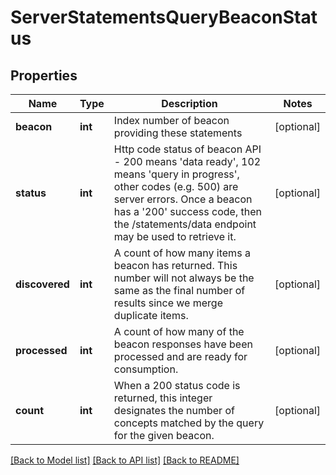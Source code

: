 # ServerStatementsQueryBeaconStatus

## Properties
Name | Type | Description | Notes
------------ | ------------- | ------------- | -------------
**beacon** | **int** | Index number of beacon providing these statements  | [optional] 
**status** | **int** | Http code status of beacon API - 200 means &#39;data ready&#39;,  102 means &#39;query in progress&#39;, other codes (e.g. 500) are  server errors. Once a beacon has a &#39;200&#39; success code,  then the /statements/data endpoint may be used to retrieve it.  | [optional] 
**discovered** | **int** | A count of how many items a beacon has returned. This number will not always be the same as the final number of results since we merge duplicate items.  | [optional] 
**processed** | **int** | A count of how many of the beacon responses have been processed and are ready for consumption.  | [optional] 
**count** | **int** | When a 200 status code is returned, this integer designates  the number of concepts matched by the query for the given beacon.  | [optional] 

[[Back to Model list]](../README.md#documentation-for-models) [[Back to API list]](../README.md#documentation-for-api-endpoints) [[Back to README]](../README.md)


